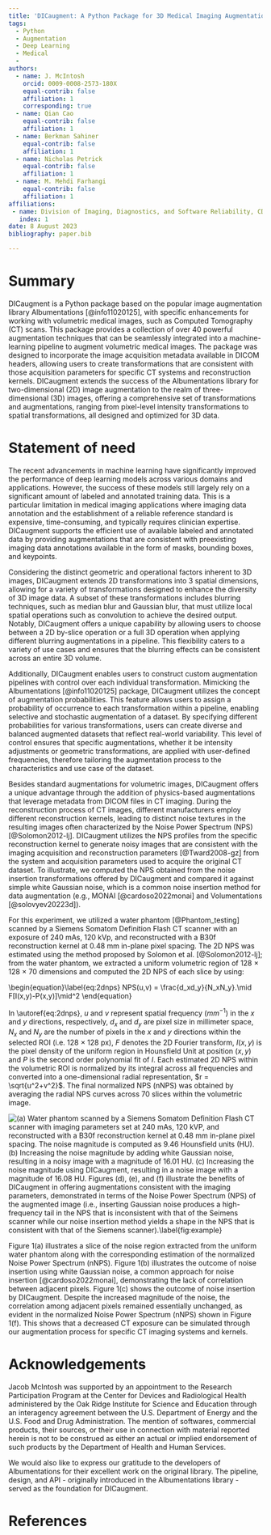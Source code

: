 ```yaml
---
title: 'DICaugment: A Python Package for 3D Medical Imaging Augmentation'
tags:
  - Python
  - Augmentation
  - Deep Learning
  - Medical
  - 
authors:
  - name: J. McIntosh
    orcid: 0009-0008-2573-180X
    equal-contrib: false
    affiliation: 1
    corresponding: true
  - name: Qian Cao
    equal-contrib: false
    affiliation: 1
  - name: Berkman Sahiner
    equal-contrib: false
    affiliation: 1
  - name: Nicholas Petrick
    equal-contrib: false
    affiliation: 1
  - name: M. Mehdi Farhangi
    equal-contrib: false
    affiliation: 1
affiliations:
 - name: Division of Imaging, Diagnostics, and Software Reliability, CDRH, U.S. Food and Drug Administration, Silver Spring, MD 20993, USA
   index: 1
date: 8 August 2023
bibliography: paper.bib

---
```


# Summary

DICaugment is a Python package based on the popular image augmentation library Albumentations [@info11020125], with specific enhancements for working with volumetric medical images, such as Computed Tomography (CT) scans. This package provides a collection of over 40 powerful augmentation techniques that can be seamlessly integrated into a machine-learning pipeline to augment volumetric medical images. The package was designed to incorporate the image acquisition metadata available in DICOM headers, allowing users to create transformations that are consistent with those acquisition parameters for specific CT systems and reconstruction kernels. DICaugment extends the success of the Albumentations library for two-dimensional (2D) image augmentation to the realm of three-dimensional (3D) images, offering a comprehensive set of transformations and augmentations, ranging from pixel-level intensity transformations to spatial transformations, all designed and optimized for 3D data.

# Statement of need

The recent advancements in machine learning have significantly improved the performance of deep learning models across various domains and applications. However, the success of these models still largely rely on a significant amount of labeled and annotated training data. This is a particular limitation in medical imaging applications where imaging data annotation and the establishment of a reliable reference standard is expensive, time-consuming, and typically requires clinician expertise. DICaugment supports the efficient use of available labeled and annotated data by providing augmentations that are consistent with preexisting imaging data annotations available in the form of masks, bounding boxes, and keypoints. 

Considering the distinct geometric and operational factors inherent to 3D images, DICaugment extends 2D transformations into 3 spatial dimensions, allowing for a variety of transformations designed to enhance the diversity of 3D image data. A subset of these transformations includes blurring techniques, such as median blur and Gaussian blur, that must utilize local spatial operations such as convolution to achieve the desired output. Notably, DICaugment offers a unique capability by allowing users to choose between a 2D by-slice operation or a full 3D operation when applying different blurring augmentations in a pipeline. This flexibility caters to a variety of use cases and ensures that the blurring effects can be consistent across an entire 3D volume. 

Additionally, DICaugment enables users to construct custom augmentation pipelines with control over each individual transformation. Mimicking the Albumentations [@info11020125] package, DICaugment utilizes the concept of augmentation probabilities. This feature allows users to assign a probability of occurrence to each transformation within a pipeline, enabling selective and stochastic augmentation of a dataset. By specifying different probabilities for various transformations, users can create diverse and balanced augmented datasets that reflect real-world variability. This level of control ensures that specific augmentations, whether it be intensity adjustments or geometric transformations, are applied with user-defined frequencies, therefore tailoring the augmentation process to the characteristics and use case of the dataset.

Besides standard augmentations for volumetric images, DICaugment offers a unique advantage through the addition of physics-based augmentations that leverage metadata from DICOM files in CT imaging. During the reconstruction process of CT images, different manufacturers employ different reconstruction kernels, leading to distinct noise textures in the resulting images often characterized by the Noise Power Spectrum (NPS) [@Solomon2012-lj]. DICaugment utilizes the NPS profiles from the specific reconstruction kernel to generate noisy images that are consistent with the imaging acquisition and reconstruction parameters [@Tward2008-gz] from the system and acquisition parameters used to acquire the original CT dataset. To illustrate, we computed the NPS obtained from the noise insertion transformations offered by DICaugment and compared it against simple white Gaussian noise, which is a common noise insertion method for data augmentation (e.g., MONAI [@cardoso2022monai] and Volumentations [@solovyev20223d]). 

For this experiment, we utilized a water phantom [@Phantom_testing] scanned by a Siemens Somatom Definition Flash CT scanner with an exposure of 240 mAs, 120 kVp, and reconstructed with a B30f reconstruction kernel at 0.48 mm in-plane pixel spacing. The 2D NPS was estimated using the method proposed by Solomon et al. [@Solomon2012-lj]; from the water phantom, we extracted a uniform volumetric region of 128 $\times$ 128 $\times$ 70 dimensions and computed the 2D NPS of each slice by using:


\begin{equation}\label{eq:2dnps}
NPS(u,v) = \frac{d_xd_y}{N_xN_y}.\mid F[I(x,y)-P(x,y)]\mid^2
\end{equation}


In \autoref{eq:2dnps}, $u$ and $v$ represent spatial frequency ($mm^{-1}$) in the $x$ and $y$ directions, respectively, $d_x$ and $d_y$ are pixel size in millimeter space, $N_x$ and $N_y$ are the number of pixels in the $x$ and $y$ directions within the selected ROI (i.e. 128 $\times$ 128 px), $F$ denotes the 2D Fourier transform, $I(x,y)$ is the pixel density of the uniform region in Hounsfield Unit at position $(x,y)$ and $P$ is the second order polynomial fit of $I$. Each estimated 2D NPS within the volumetric ROI is normalized by its integral across all frequencies and converted into a one-dimensional radial representation, $r = \sqrt{u^2+v^2}$. The final normalized NPS (nNPS) was obtained by averaging the radial NPS curves across 70 slices within the volumetric image.  

![(a) Water phantom scanned by a Siemens Somatom Definition Flash CT scanner with imaging parameters set at 240 mAs, 120 kVP, and reconstructed with a B30f reconstruction kernel at 0.48 mm in-plane pixel spacing. The noise magnitude is computed as 9.46 Hounsfield units (HU). (b) Increasing the noise magnitude by adding white Gaussian noise, resulting in a noisy image with a magnitude of 16.01 HU. (c) Increasing the noise magnitude using DICaugment, resulting in a noise image with a magnitude of 16.08 HU.  Figures (d), (e), and (f) illustrate the benefits of DICaugment in offering augmentations consistent with the imaging parameters, demonstrated in terms of the Noise Power Spectrum (NPS) of the augmented image (i.e., inserting Gaussian noise produces a high-frequency tail in the NPS that is inconsistent with that of the Seimens scanner while our noise insertion method yields a shape in the NPS that is consistent with that of the Siemens scanner).\label{fig:example}](fig_1.png)

Figure 1(a) illustrates a slice of the noise region extracted from the uniform water phantom along with the corresponding estimation of the normalized Noise Power Spectrum (nNPS). Figure 1(b) illustrates the outcome of noise insertion using white Gaussian noise, a common approach for noise insertion [@cardoso2022monai], demonstrating the lack of correlation between adjacent pixels. Figure 1(c) shows the outcome of noise insertion by DICaugment. Despite the increased magnitude of the noise, the correlation among adjacent pixels remained essentially unchanged, as evident in the normalized Noise Power Spectrum (nNPS) shown in Figure 1(f). This shows that a decreased CT exposure can be simulated through our augmentation process for specific CT imaging systems and kernels.

# Acknowledgements

Jacob McIntosh was supported by an appointment to the Research Participation Program at the Center for Devices and Radiological Health administered by the Oak Ridge Institute for Science and Education through an interagency agreement between the U.S. Department of Energy and the U.S. Food and Drug Administration. The mention of softwares, commercial products, their sources, or their use in connection with material reported herein is not to be construed as either an actual or implied endorsement of such products by the Department of Health and Human Services.

We would also like to express our gratitude to the developers of Albumentations for their excellent work on the original library. The pipeline, design, and API - originally introduced in the Albumentations library - served as the foundation for DICaugment.

# References